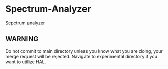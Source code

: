 # Spectrum-Analyzer
 Sepctrum analyzer

## WARNING
Do not commit to main directory unless you know what you are doing, your merge request will be rejected. Navigate to experimental directory if you want to utilize HAL.